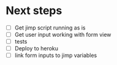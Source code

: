 Next steps
=======

- [ ] Get jimp script running as is
- [ ] Get user input working with form view
- [ ] tests
- [ ] Deploy to heroku
- [ ] link form inputs to jimp variables
